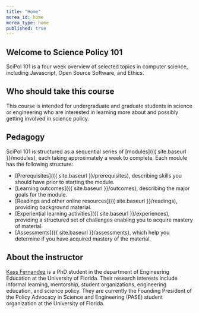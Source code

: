 ```yaml
---
title: "Home"
morea_id: home
morea_type: home
published: true
---
```


## Welcome to Science Policy 101

SciPol 101 is a four week overview of selected topics in computer science, including Javascript, Open Source Software, and Ethics.

## Who should take this course

This course is intended for undergraduate and graduate students in science or engineering who are interested in learning more about and possibly getting involved in science policy.

## Pedagogy

SciPol 101 is structured as a sequential series of [modules]({{ site.baseurl }}/modules), each taking approximately a week to complete. Each module has the following structure:

  * [Prerequisites]({{ site.baseurl }}/prerequisites), describing skills you should have prior to starting the module.
  * [Learning outcomes]({{ site.baseurl }}/outcomes), describing the major goals for the module.
  * [Readings and other online resources]({{ site.baseurl }}/readings), providing background material.
  * [Experiential learning activities]({{ site.baseurl }}/experiences), providing a structured set of challenges enabling you to acquire mastery of material.
  * [Assessments]({{ site.baseurl }}/assessments), which help you determine if you have acquired mastery of the material.

## About the instructor

[Kass Fernandez](https://KassSTEM.github.io) is a PhD student in the department of Engineering Education at the University of Florida. Their research interests include informal learning, mentorship, student organizations, engineering education, and science policy. They are currently the Founding President of the Policy Advocacy in Science and Engineering (PASE) student organization at the University of Florida.
